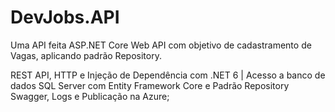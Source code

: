 # DevJobs.API

Uma API feita ASP.NET Core Web API com objetivo de cadastramento de Vagas, aplicando padrão Repository.

REST API, HTTP e Injeção de Dependência com .NET 6 | 
Acesso a banco de dados SQL Server com Entity Framework Core e Padrão Repository
Swagger, Logs e Publicação na Azure;
